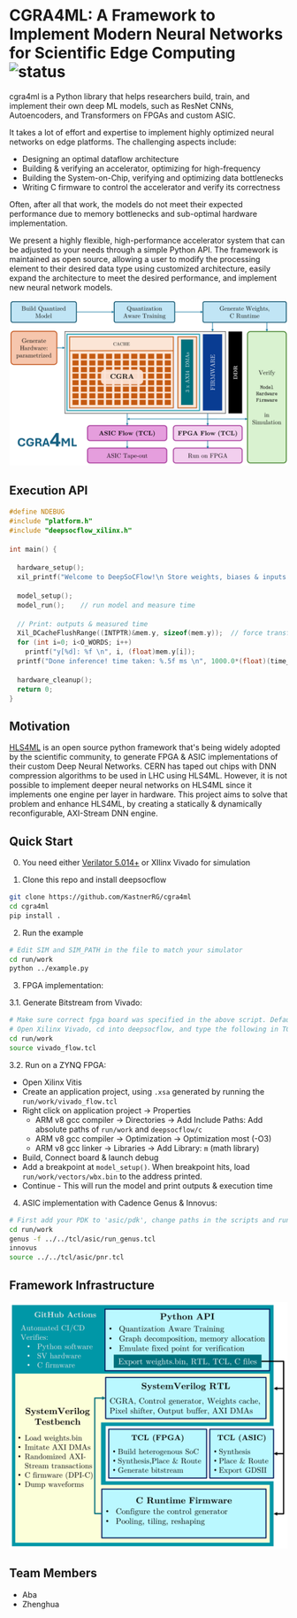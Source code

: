 <!-- https://github.com/abarajithan11/deepsocflow/assets/26372005/113bfd40-cb4a-4940-83f4-d2ef91b47c91 -->

# CGRA4ML: A Framework to Implement Modern Neural Networks for Scientific Edge Computing ![status](https://github.com/abarajithan11/dnn-engine/actions/workflows/verify.yml/badge.svg) 

cgra4ml is a Python library that helps researchers build, train, and implement their own deep ML models, such as ResNet CNNs, Autoencoders, and Transformers on FPGAs and custom ASIC.

It takes a lot of effort and expertise to implement highly optimized neural networks on edge platforms. The challenging aspects include:

- Designing an optimal dataflow architecture
- Building & verifying an accelerator, optimizing for high-frequency
- Building the System-on-Chip, verifying and optimizing data bottlenecks
- Writing C firmware to control the accelerator and verify its correctness

Often, after all that work, the models do not meet their expected performance due to memory bottlenecks and sub-optimal hardware implementation.

We present a highly flexible, high-performance accelerator system that can be adjusted to your needs through a simple Python API. The framework is maintained as open source, allowing a user to modify the processing element to their desired data type using customized architecture, easily expand the architecture to meet the desired performance, and implement new neural network models.

<p align="center"> <img src="docs/overview.png" width="800"> </p>


## Execution API
```c
#define NDEBUG
#include "platform.h"
#include "deepsocflow_xilinx.h"

int main() {

  hardware_setup();
  xil_printf("Welcome to DeepSoCFlow!\n Store weights, biases & inputs at: %p; \n", &mem.w);

  model_setup();
  model_run();    // run model and measure time

  // Print: outputs & measured time
  Xil_DCacheFlushRange((INTPTR)&mem.y, sizeof(mem.y));  // force transfer to DDR, starting addr & length
  for (int i=0; i<O_WORDS; i++)
    printf("y[%d]: %f \n", i, (float)mem.y[i]);
  printf("Done inference! time taken: %.5f ms \n", 1000.0*(float)(time_end-time_start)/COUNTS_PER_SECOND);

  hardware_cleanup();
  return 0;
}
```

## Motivation

[HLS4ML](https://github.com/fastmachinelearning/hls4ml) is an open source python framework that's being widely adopted by the scientific community, to generate FPGA & ASIC implementations of their custom Deep Neural Networks. CERN has taped out chips with DNN compression algorithms to be used in LHC using HLS4ML. However, it is not possible to implement deeper neural networks on HLS4ML since it implements one engine per layer in hardware. This project aims to solve that problem and enhance HLS4ML, by creating a statically & dynamically reconfigurable, AXI-Stream DNN engine.


## Quick Start

0. You need either [Verilator 5.014+](https://verilator.org/guide/latest/install.html#git-quick-install) or XIlinx Vivado for simulation

1. Clone this repo and install deepsocflow
```bash
git clone https://github.com/KastnerRG/cgra4ml
cd cgra4ml
pip install .
```

2. Run the example
```bash
# Edit SIM and SIM_PATH in the file to match your simulator
cd run/work
python ../example.py
```

3. FPGA implementation:

3.1. Generate Bitstream from Vivado:
```bash
# Make sure correct fpga board was specified in the above script. Default is ZCU102
# Open Xilinx Vivado, cd into deepsocflow, and type the following in TCL console
cd run/work
source vivado_flow.tcl
```

3.2. Run on a ZYNQ FPGA:

- Open Xilinx Vitis
- Create an application project, using `.xsa` generated by running the `run/work/vivado_flow.tcl`
- Right click on application project -> Properties
  - ARM v8 gcc compiler -> Directories -> Add Include Paths: Add absolute paths of `run/work` and `deepsocflow/c`
  - ARM v8 gcc compiler -> Optimization -> Optimization most (-O3)
  - ARM v8 gcc linker -> Libraries -> Add Library: `m` (math library)
- Build, Connect board & launch debug
- Add a breakpoint at `model_setup()`. When breakpoint hits, load `run/work/vectors/wbx.bin` to the address printed.
- Continue - This will run the model and print outputs & execution time

4. ASIC implementation with Cadence Genus & Innovus:
```bash
# First add your PDK to 'asic/pdk', change paths in the scripts and run:
cd run/work
genus -f ../../tcl/asic/run_genus.tcl
innovus
source ../../tcl/asic/pnr.tcl
```

## Framework Infrastructure

<p align="center"> <img src="docs/infra.png" width="600"> </p>


## Team Members

- Aba
- Zhenghua

